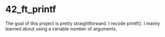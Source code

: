 # 42_ft_printf
The goal of this project is pretty straightforward. I recode printf(). I mainly learned about using a variable number of arguments.
